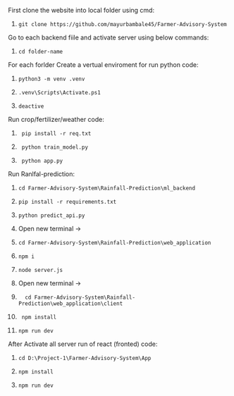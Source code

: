 First clone the website into local folder using cmd:
1.     git clone https://github.com/mayurbambale45/Farmer-Advisory-System

Go to each backend fiile and activate server using below commands:
1.     cd folder-name

For each forlder Create a vertual enviroment for run python code:

1.     python3 -m venv .venv
2.     .venv\Scripts\Activate.ps1
3.     deactive


Run crop/fertilizer/weather code:
1.      pip install -r req.txt
2.      python train_model.py
3.      python app.py


Run Ranlfal-prediction:
1.     cd Farmer-Advisory-System\Rainfall-Prediction\ml_backend   
2.     pip install -r requirements.txt
3.     python predict_api.py

4. Open new terminal ->
5.     cd Farmer-Advisory-System\Rainfall-Prediction\web_application
6.     npm i
7.     node server.js

8. Open new terminal ->
9.       cd Farmer-Advisory-System\Rainfall-Prediction\web_application\client
10.      npm install
11.     npm run dev

After Activate all server run of react (fronted) code:
1.     cd D:\Project-1\Farmer-Advisory-System\App
2.     npm install
3.     npm run dev
